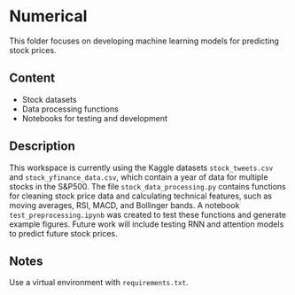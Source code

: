 # Numerical

This folder focuses on developing machine learning models for predicting stock prices.

## Content

- Stock datasets
- Data processing functions
- Notebooks for testing and development

## Description

This workspace is currently using the Kaggle datasets `stock_tweets.csv` and `stock_yfinance_data.csv`, which contain a year of data for multiple stocks in the S&P500. The file `stock_data_processing.py` contains functions for cleaning stock price data and calculating technical features, such as moving averages, RSI, MACD, and Bollinger bands. A notebook `test_preprocessing.ipynb` was created to test these functions and generate example figures. Future work will include testing RNN and attention models to predict future stock prices.

## Notes

Use a virtual environment with `requirements.txt`.